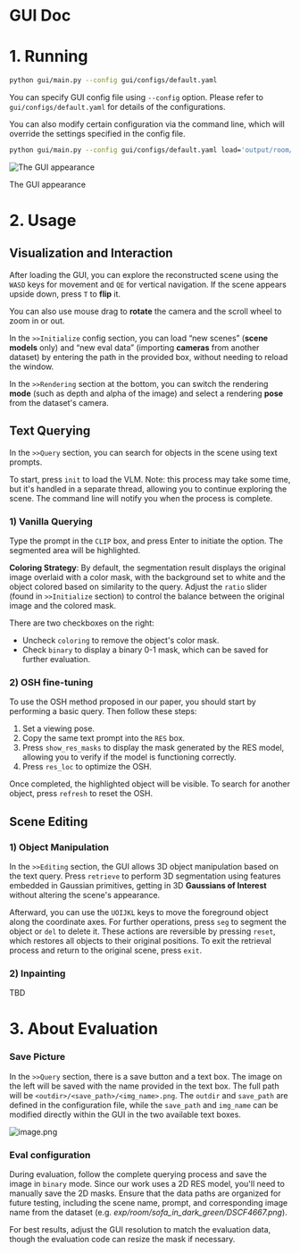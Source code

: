 # GUI Doc

# 1. Running

```bash
python gui/main.py --config gui/configs/default.yaml
```

You can specify GUI config file using `--config` option. Please refer to `gui/configs/default.yaml` for details of the configurations.

You can also modify certain configuration via the command line, which will override the settings specified in the config file.

```bash
python gui/main.py --config gui/configs/default.yaml load='output/room/point_cloud/iteration_1500'
```

![The GUI appearance](assets/app.png)

The GUI appearance

# 2. Usage

## Visualization and Interaction

After loading the GUI, you can explore the reconstructed scene using the `WASD` keys for movement and `QE` for vertical navigation. If the scene appears upside down, press `T` to **flip** it.

You can also use mouse drag to **rotate** the camera and the scroll wheel to zoom in or out.

In the `>>Initialize` config section, you can load “new scenes” (**scene models** only) and “new eval data” (importing **cameras** from another dataset) by entering the path in the provided box, without needing to reload the window.

In the `>>Rendering` section at the bottom, you can switch the rendering **mode** (such as depth and alpha of the image) and select a rendering **pose** from the dataset's camera.

## Text Querying

In the `>>Query` section, you can search for objects in the scene using text prompts.

To start, press `init` to load the VLM. Note: this process may take some time, but it's handled in a separate thread, allowing you to continue exploring the scene. The command line will notify you when the process is complete.

### **1) Vanilla Querying**

Type the prompt in the `CLIP` box, and press Enter to initiate the option. The segmented area will be highlighted.

**Coloring Strategy**: By default, the segmentation result displays the original image overlaid with a color mask, with the background set to white and the object colored based on similarity to the query. Adjust the `ratio` slider (found in `>>Initialize` section) to control the balance between the original image and the colored mask.

There are two checkboxes on the right:

- Uncheck `coloring` to remove the object's color mask.
- Check `binary` to display a binary 0-1 mask, which can be saved for further evaluation.

### 2) OSH fine-tuning

To use the OSH method proposed in our paper, you should start by performing a basic query. Then follow these steps:

1. Set a viewing pose.
2. Copy the same text prompt into the `RES` box.
3. Press `show_res_masks` to display the mask generated by the RES model, allowing you to verify if the model is functioning correctly.
4. Press `res_loc` to optimize the OSH.

Once completed, the highlighted object will be visible. To search for another object, press `refresh` to reset the OSH.

## Scene Editing

### **1) Object Manipulation**

In the `>>Editing` section, the GUI allows 3D object manipulation based on the text query.
Press `retrieve` to perform 3D segmentation using features embedded in Gaussian primitives, getting in 3D **Gaussians of Interest** without altering the scene's appearance.

Afterward, you can use the `UOIJKL` keys to move the foreground object along the coordinate axes. For further operations, press `seg` to segment the object or `del` to delete it. These actions are reversible by pressing `reset`, which restores all objects to their original positions. To exit the retrieval process and return to the original scene, press `exit`.

### **2) Inpainting**

TBD

# 3. About Evaluation

### Save Picture

In the `>>Query` section, there is a save button and a text box. The image on the left will be saved with the name provided in the text box. The full path will be `<outdir>/<save_path>/<img_name>.png`. The `outdir` and `save_path` are defined in the configuration file, while the `save_path` and `img_name` can be modified directly within the GUI in the two available text boxes.

![image.png](assets/inbox.png)

### Eval configuration

During evaluation, follow the complete querying process and save the image in `binary` mode. Since our work uses a 2D RES model, you'll need to manually save the 2D masks. Ensure that the data paths are organized for future testing, including the scene name, prompt, and corresponding image name from the dataset (e.g. *exp/room/sofa_in_dark_green/DSCF4667.png*).

For best results, adjust the GUI resolution to match the evaluation data, though the evaluation code can resize the mask if necessary.